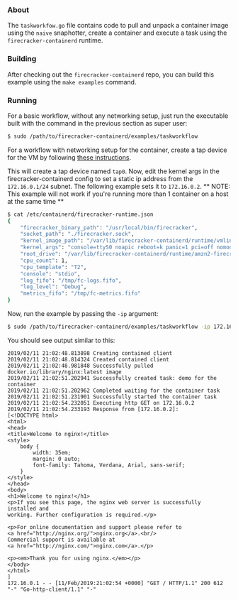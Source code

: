 ### About
The `taskworkfow.go` file contains code to pull and unpack a container image
using the `naive` snaphotter, create a container and execute a task using the
`firecracker-containerd` runtime.

### Building
After checking out the `firecracker-containerd` repo, you can build this
example using the `make examples` command.

### Running
For a basic workflow, without any networking setup, just run the executable
built with the command in the previous section as super user:
```bash
$ sudo /path/to/firecracker-containerd/examples/taskworkflow
```

For a workflow with networking setup for the container, create a tap device
for the VM by following [these instructions](https://github.com/firecracker-microvm/firecracker/blob/master/docs/network-setup.md).

This will create a tap device named `tap0`. Now, edit the kernel args in the
firecracker-containerd config to set a static ip address from the
`172.16.0.1/24` subnet. The following example sets it to `172.16.0.2`.
** NOTE: This example will not work if you're running more than 1 container
on a host at the same time **
```bash
$ cat /etc/containerd/firecracker-runtime.json
{
    "firecracker_binary_path": "/usr/local/bin/firecracker",
    "socket_path": "./firecracker.sock",
    "kernel_image_path": "/var/lib/firecracker-containerd/runtime/vmlinux-2018-07-03",
    "kernel_args": "console=ttyS0 noapic reboot=k panic=1 pci=off nomodules rw ip=172.16.0.2::172.16.0.1:255.255.255.0:::off::::",
    "root_drive": "/var/lib/firecracker-containerd/runtime/amzn2-firecracker-fc-ctrd-2.0.20190130.runc-x86_64.ext4",
    "cpu_count": 1,
    "cpu_template": "T2",
    "console": "stdio",
    "log_fifo": "/tmp/fc-logs.fifo",
    "log_level": "Debug",
    "metrics_fifo": "/tmp/fc-metrics.fifo"
}
```

Now, run the example by passing the `-ip` argument:
```bash
$ sudo /path/to/firecracker-containerd/examples/taskworkflow -ip 172.16.0.2
```

You should see output similar to this:
```
2019/02/11 21:02:48.813898 Creating contained client
2019/02/11 21:02:48.814324 Created contained client
2019/02/11 21:02:48.981848 Successfully pulled docker.io/library/nginx:latest image
2019/02/11 21:02:51.202941 Successfully created task: demo for the container
2019/02/11 21:02:51.202962 Completed waiting for the container task
2019/02/11 21:02:51.231901 Successfully started the container task
2019/02/11 21:02:54.232051 Executing http GET on 172.16.0.2
2019/02/11 21:02:54.233193 Response from [172.16.0.2]:
[<!DOCTYPE html>
<html>
<head>
<title>Welcome to nginx!</title>
<style>
    body {
        width: 35em;
        margin: 0 auto;
        font-family: Tahoma, Verdana, Arial, sans-serif;
    }
</style>
</head>
<body>
<h1>Welcome to nginx!</h1>
<p>If you see this page, the nginx web server is successfully installed and
working. Further configuration is required.</p>

<p>For online documentation and support please refer to
<a href="http://nginx.org/">nginx.org</a>.<br/>
Commercial support is available at
<a href="http://nginx.com/">nginx.com</a>.</p>

<p><em>Thank you for using nginx.</em></p>
</body>
</html>
]
172.16.0.1 - - [11/Feb/2019:21:02:54 +0000] "GET / HTTP/1.1" 200 612 "-" "Go-http-client/1.1" "-"
```
